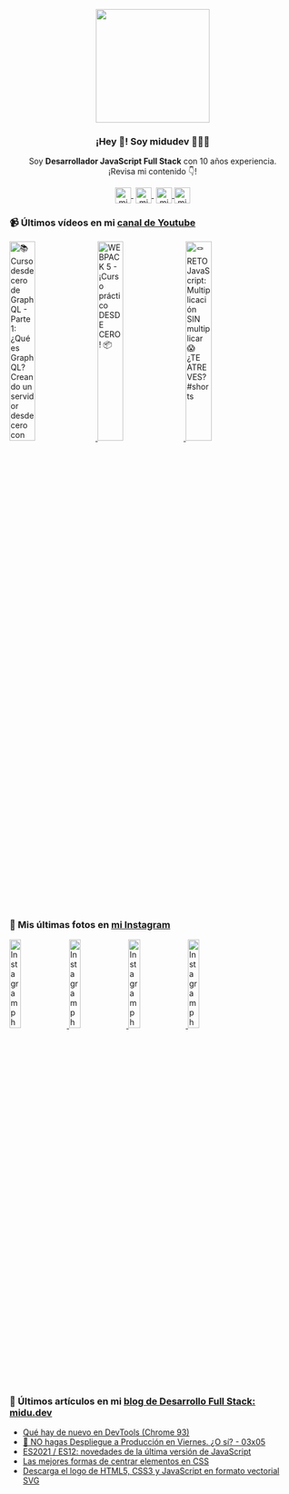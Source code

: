<p align="center" width="300">
   <img align="center" width="200" src="https://user-images.githubusercontent.com/1561955/106762302-fda9de00-6635-11eb-99be-3ef744e60c0e.png" />
   <h3 align="center">¡Hey 👋! Soy midudev 👨🏻‍💻</h3>
</p>

<p align="center">Soy <strong>Desarrollador JavaScript Full Stack</strong> con 10 años experiencia.<br />¡Revisa mi contenido 👇!</p>
<p align="center">
   <a href="https://twitch.tv/midudev" target="blank" style='margin-right:4px'>
    <img align="center" src="https://cdn.jsdelivr.net/npm/simple-icons@3.0.1/icons/twitch.svg" alt="midudev" height="28px" width="28px" />
  </a>
   <a href="https://youtube.com/midudev" target="blank" style='margin-right:4px'>
    <img align="center" src="https://cdn.jsdelivr.net/npm/simple-icons@3.0.1/icons/youtube.svg" alt="midudev" height="28px" width="28px" />
  </a>
  <a href="https://instagram.com/midu.dev" target="blank">
    <img align="center" src="https://cdn.jsdelivr.net/npm/simple-icons@3.0.1/icons/instagram.svg" alt="midu.dev" height="28px" width="28px" />
  </a>
  <a href="https://twitter.com/midudev" target="blank">
    <img align="center" src="https://cdn.jsdelivr.net/npm/simple-icons@3.0.1/icons/twitter.svg" alt="midudev" height="28px" width="28px" />
  </a>
</p>

### 📹 Últimos vídeos en mi [canal de Youtube](https://youtube.com/midudev)

<a href='https://youtu.be/QG-qbmW-wes' target='_blank'>
  <img width='30%' src='https://img.youtube.com/vi/QG-qbmW-wes/mqdefault.jpg' alt='📚 Curso desde cero de GraphQL - Parte 1: ¿Qué es GraphQL? Creando un servidor desde cero con queries' />
</a>
<a href='https://youtu.be/FMNuTj89RzU' target='_blank'>
  <img width='30%' src='https://img.youtube.com/vi/FMNuTj89RzU/mqdefault.jpg' alt='WEBPACK 5 - ¡Curso práctico DESDE CERO! 📦' />
</a>
<a href='https://youtu.be/E4Yl5yswuxQ' target='_blank'>
  <img width='30%' src='https://img.youtube.com/vi/E4Yl5yswuxQ/mqdefault.jpg' alt='🪢 RETO JavaScript: Multiplicación SIN multiplicar 😱 ¿TE ATREVES? #shorts' />
</a>

### 📸 Mis últimas fotos en [mi Instagram](https://instagram.com/midu.dev)

<a href='https://www.instagram.com/p/CU7pcO5lLX1/' target='_blank'>
  <img width='20%' src='https://instagram.fbcn1-1.fna.fbcdn.net/v/t51.2885-15/sh0.08/e35/s640x640/245119196_139449251743750_8401736650164898358_n.jpg?_nc_ht=instagram.fbcn1-1.fna.fbcdn.net&_nc_cat=110&_nc_ohc=gTX2qDMMwmAAX8x4NLb&edm=ABfd0MgBAAAA&ccb=7-4&oh=b7ba0c2e9b9cf2f129376de672d48a00&oe=61723A7D&_nc_sid=7bff83' alt='Instagram photo' />
</a>
<a href='https://www.instagram.com/p/CUu3yi_oJu-/' target='_blank'>
  <img width='20%' src='https://instagram.fbcn1-1.fna.fbcdn.net/v/t51.2885-15/sh0.08/e35/s640x640/244589086_2971685173072824_9205274673770780519_n.jpg?_nc_ht=instagram.fbcn1-1.fna.fbcdn.net&_nc_cat=100&_nc_ohc=GaqVeJZzEbEAX9vep7U&edm=ABfd0MgBAAAA&ccb=7-4&oh=9a70e03cbfd38976884fe8ec83a8c49f&oe=61721E08&_nc_sid=7bff83' alt='Instagram photo' />
</a>
<a href='https://www.instagram.com/p/CUaLmaEoJ12/' target='_blank'>
  <img width='20%' src='https://instagram.fbcn1-1.fna.fbcdn.net/v/t51.2885-15/sh0.08/e35/s640x640/243700459_409985777228699_7332924997631960274_n.jpg?_nc_ht=instagram.fbcn1-1.fna.fbcdn.net&_nc_cat=111&_nc_ohc=X4Sta7xYe7IAX9fDeU9&edm=ABfd0MgBAAAA&ccb=7-4&oh=06be8b4ad8d6a64c2f5a339587788180&oe=6173C6C9&_nc_sid=7bff83' alt='Instagram photo' />
</a>
<a href='https://www.instagram.com/p/CUXshChDaL_/' target='_blank'>
  <img width='20%' src='https://instagram.fbcn1-1.fna.fbcdn.net/v/t51.2885-15/sh0.08/e35/s640x640/243053795_2986945571563239_620045889368100538_n.webp.jpg?_nc_ht=instagram.fbcn1-1.fna.fbcdn.net&_nc_cat=103&_nc_ohc=LVUdwAUDKBUAX8rEB5q&edm=ABfd0MgBAAAA&ccb=7-4&oh=166869a5801789a1ae5b40b66812d623&oe=617330FA&_nc_sid=7bff83' alt='Instagram photo' />
</a>

### 📝 Últimos artículos en mi [blog de Desarrollo Full Stack: midu.dev](https://midu.dev)
- [Qué hay de nuevo en DevTools (Chrome 93)](https://midu.dev/chrome-dev-tools-93-novedades/)
- [🛑 NO hagas Despliegue a Producción en Viernes. ¿O sí? - 03x05](https://midu.dev/podcast/03_05_no-hagas-despliegue-a-produccion-en-viernes-o-si/)
- [ES2021 / ES12: novedades de la última versión de JavaScript](https://midu.dev/es2021-novedades-javascript/)
- [Las mejores formas de centrar elementos en CSS](https://midu.dev/centrar-elementos-css/)
- [Descarga el logo de HTML5, CSS3 y JavaScript en formato vectorial SVG](https://midu.dev/logos-svg-css-html-javascript/)